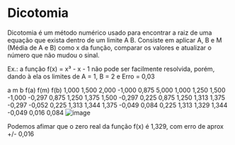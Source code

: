 # Dicotomia
Dicotomia é um método numérico usado para encontrar a raiz de uma equação que exista dentro de um limite A B.
Consiste em aplicar A, B e M (Média de A e B) como x da função, comparar os valores e atualizar o número que não mudou o sinal.

Ex.: a função f(x) = x³ - x - 1 não pode ser facilmente resolvida, porém, dando à ela os limites de A = 1, B = 2 e Erro = 0,03

a	m	b	f(a)	f(m)	f(b)
1,000	1,500	2,000	-1,000	0,875	5,000
1,000	1,250	1,500	-1,000	-0,297	0,875
1,250	1,375	1,500	-0,297	0,225	0,875
1,250	1,313	1,375	-0,297	-0,052	0,225
1,313	1,344	1,375	-0,049	0,084	0,225
1,313	1,329	1,344	-0,049	0,016	0,084
![image](https://user-images.githubusercontent.com/6143348/111341459-4ce12680-8658-11eb-8f26-4b29cd5e44a3.png)

Podemos afimar que o zero real da função f(x) é 1,329, com erro de aprox +/- 0,016					


